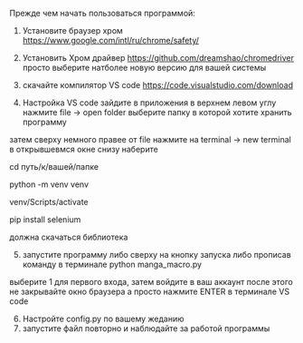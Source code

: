 Прежде чем начать пользоваться программой:
1. Установите браузер хром
https://www.google.com/intl/ru/chrome/safety/

2. Установить Хром драйвер
https://github.com/dreamshao/chromedriver
просто выберите натболее новую версию для вашей системы

3. скачайте компилятор VS code
https://code.visualstudio.com/download

4. Настройка VS code
зайдите в приложения
в верхнем левом углу нажмите file -> open folder
выберите папку в которой хотите хранить программу

затем сверху немного правее от file нажмите на terminal -> new terminal
в открывшевмся окне снизу наберите 

cd путь/к/вашей/папке

python -m venv venv

venv/Scripts/activate

pip install selenium

должна скачаться библиотека

5. запустите программу
либо сверху на кнопку запуска либо прописав команду в терминале
python manga_macro.py

выберите 1 для первого входа, затем войдите в ваш аккаунт
после этого не закрывайте окно браузера а просто нажмите ENTER в терминале VS code

6. Настройте config.py по вашему жеданию
7. запустите файл повторно и наблюдайте за работой программы